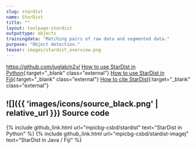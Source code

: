```yaml
---
slug: stardist
name: StarDist
title: ""
layout: toolpage-stardist
outputtype: objects
trainingdata: "Matching pairs of raw data and segmented data."
purpose: "Object detection."
teaser: images/stardist_overview.png
---
```

https://github.com/juglab/n2v/
[How to use StarDist in Python](https://github.com/mpicbg-csbd/stardist){:target="_blank" class="external"}
[How to use StarDist in Fiji](https://imagej.net/StarDist){:target="_blank" class="external"}
[How to cite StarDist](https://github.com/mpicbg-csbd/stardist#how-to-cite){:target="_blank" class="external"}

## ![]({{ 'images/icons/source_black.png' | relative_url }}) Source code 

{% include github_link.html url="mpicbg-csbd/stardist" text="StarDist in Python" %}
{% include github_link.html url="mpicbg-csbd/stardist-imagej" text="StarDist in Java / Fiji" %}


